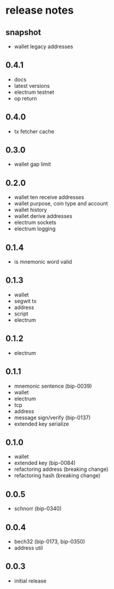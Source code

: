 # release notes

## snapshot
- wallet legacy addresses

## 0.4.1
- docs
- latest versions
- electrum testnet
- op return

## 0.4.0
- tx fetcher cache

## 0.3.0
- wallet gap limit

## 0.2.0
- wallet ten receive addresses
- wallet purpose, coin type and account
- wallet history
- wallet derive addresses
- electrum sockets
- electrum logging

## 0.1.4
- is mnemonic word valid

## 0.1.3
- wallet
- segwit tx
- address
- script
- electrum

## 0.1.2
- electrum

## 0.1.1
- mnemonic sentence (bip-0039)
- wallet
- electrum
- tcp
- address
- message sign/verify (bip-0137)
- extended key serialize

## 0.1.0
- wallet
- extended key (bip-0084)
- refactoring address (breaking change)
- refactoring hash (breaking change)

## 0.0.5
- schnorr (bip-0340)

## 0.0.4
- bech32 (bip-0173, bip-0350)
- address util 

## 0.0.3
- initial release
